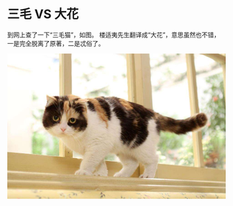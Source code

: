 # 三毛 VS 大花

到网上查了一下“三毛猫”，如图。
楼适夷先生翻译成“大花”，意思虽然也不错，一是完全脱离了原著，二是忒俗了。

![三毛猫](https://github.com/aska2tian/Picture/blob/master/%E4%B8%89%E6%AF%9B%E7%8C%AB.jpg)
